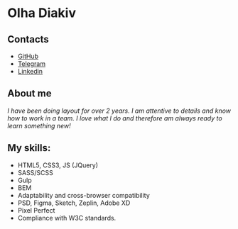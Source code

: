 # Olha Diakiv

## Contacts
* [GitHub](https://github.com/olyadyakiw)
* [Telegram](https://t.me/olyadyakiw)
* [Linkedin](https://www.linkedin.com/in/olga-diakiv-199899195/)

## About me

 _I have been doing layout for over 2 years. I am attentive to details and know how to work in a team. I love what I do and therefore am always ready to learn something new!_

## My skills:
* HTML5, CSS3, JS (JQuery)
* SASS/SCSS
* Gulp
* BEM
* Adaptability and cross-browser compatibility
* PSD, Figma, Sketch, Zeplin, Adobe XD
* Pixel Perfect
* Compliance with W3C standards.